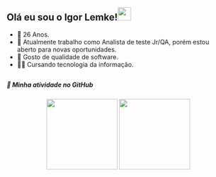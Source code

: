 ## Olá eu sou o Igor Lemke!<img src="https://raw.githubusercontent.com/kaueMarques/kaueMarques/master/hi.gif" width="30px">

- 🎂 26 Anos.
- 💼 Atualmente trabalho como Analista de teste Jr/QA, porém estou aberto para novas oportunidades.
- 💜 Gosto de qualidade de software.
- 👨‍🎓 Cursando tecnologia da informação.

##

<div>


##### 🤖 Minha atividade no GitHub
  <div style="display: inline_block;" align="center">
  <img height="160em" src="https://github-readme-stats.vercel.app/api?username=igorlemke&show_icons=true&theme=dark&include_all_commits=true&count_private=true&border_radius=22"/>
  <img height="160em" src="https://github-readme-stats.vercel.app/api/top-langs/?username=igorlemke&layout=compact&langs_count=7&theme=dark&border_radius=16"/>
</div>
